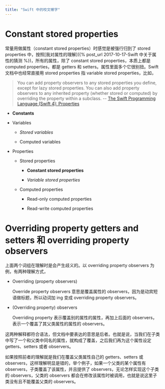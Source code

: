 ```yaml
---
title: "Swift 中的咬文嚼字"
---
```


# Constant stored properties

常量用做属性（constant stored properties）时感觉是被强行归到了 stored properties 中，按照[我对属性的理解]({% post_url 2017-10-17-Swift 中关于属性的猜测 %})，所有的属性，除了 constant stored properties，本质上都是 computed properties，都是 getters 和 setters。属性里面多个它很别扭。Swift 文档中也经常直接用 stored properties 指 variable stored properties，比如，

> You can add property observers to any stored properties you define, except for lazy stored properties. You can also add property observers to any inherited property (whether stored or computed) by overriding the property within a subclass. -- [The Swift Programming Language (Swift 4): Properties](https://developer.apple.com/library/content/documentation/Swift/Conceptual/Swift_Programming_Language/Properties.html)

- **Constants**

- Variables

  - *Stored variables*

  - Computed variables

- Properties

  - Stored properties

    - **Constant stored properties**

    - *Variable stored properties*

  - Computed properties

    - Read-only computed properties

    - Read-write computed properties

# Overriding property getters and setters 和 overriding property observers

上面两个词组在理解时是会产生歧义的。以 overriding property observers 为例，有两种理解方式，

- Overriding (property observers)

  Override property observers 意思是覆盖属性的 observers，因为是动宾短语做标题，所以动词加 ing 变成 overriding property observers。

- (Overriding property) observers

  Overriding property 表示覆盖别的属性的属性，再加上后面的 observers，表示一个覆盖了其父类属性的属性的 observers。

这两种解释都符合语法，但文档中要表达的意思是后者。也就是说，当我们在子类中写了一个和父类中同名的属性，就构成了覆盖，之后我们再为这个属性设定 getters、setters 或者 observers。

如果按照前者的理解就是我们在覆盖父类属性自己的 getters、setters 或 observers，这样理解明显是错的，举个例子，如果一个父类的某个属性有 observers，子类覆盖了该属性，并且提供了 observers，无论怎样实现这个子类的 observers，父类的 observers 都会在修改该属性时被调用，也就是说这里子类没有且不能覆盖父类的 observers。
